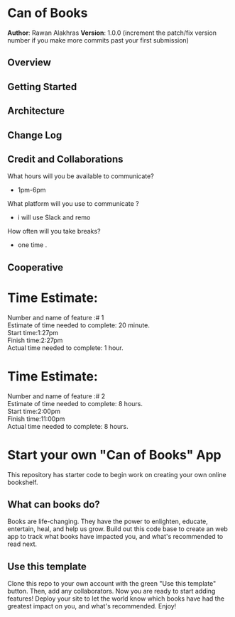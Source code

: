 # Can of Books

**Author**: Rawan Alakhras
**Version**: 1.0.0 (increment the patch/fix version number if you make more commits past your first submission)

## Overview
<!-- Provide a high level overview of what this application is and why you are building it, beyond the fact that it's an assignment for this class. (i.e. What's your problem domain?) -->

## Getting Started
<!-- What are the steps that a user must take in order to build this app on their own machine and get it running? -->

## Architecture
<!-- Provide a detailed description of the application design. What technologies (languages, libraries, etc) you're using, and any other relevant design information. -->

## Change Log
<!-- Use this area to document the iterative changes made to your application as each feature is successfully implemented. Use time stamps. Here's an example:

01-01-2001 4:59pm - Application now has a fully-functional express server, with a GET route for the location resource. -->

## Credit and Collaborations
<!-- Give credit (and a link) to other people or resources that helped you build this application. -->
What hours will you be available to communicate?<br>
* 1pm-6pm <br>

What platform will you use to communicate ?

* i will use Slack and remo <br>

How often will you take breaks?
* one time .

## Cooperative




# Time Estimate:

Number and name of feature :# 1 <br>
Estimate of time needed to complete: 20 minute.<br>
Start time:1:27pm<br>
Finish time:2:27pm<br>
Actual time needed to complete: 1 hour.<br>




# Time Estimate:

Number and name of feature :# 2 <br>
Estimate of time needed to complete: 8 hours.<br>
Start time:2:00pm<br>
Finish time:11:00pm<br>
Actual time needed to complete: 8 hours.<br>








# Start your own "Can of Books" App

This repository has starter code to begin work on creating your own online bookshelf.

## What can books do?

Books are life-changing. They have the power to enlighten, educate, entertain, heal, and help us grow. Build out this code base to create an web app to track what books have impacted you, and what's recommended to read next.

## Use this template

Clone this repo to your own account with the green "Use this template" button. Then, add any collaborators. Now you are ready to start adding features! Deploy your site to let the world know which books have had the greatest impact on you, and what's recommended. Enjoy!
